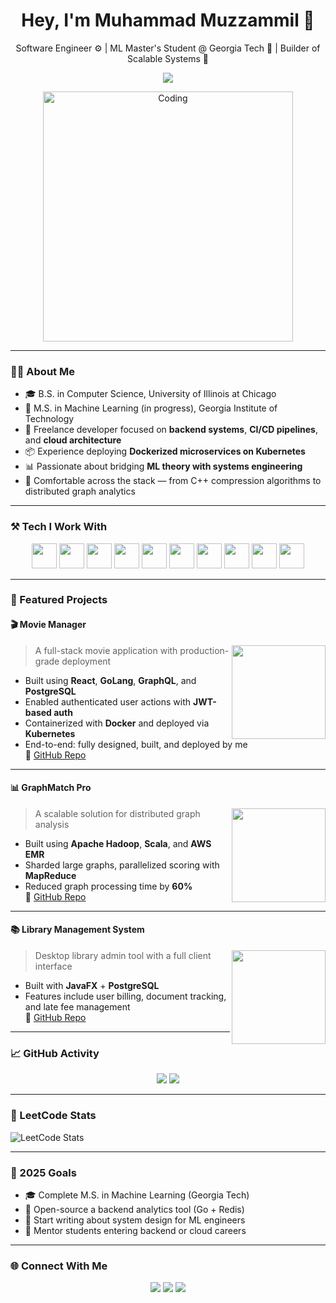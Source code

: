 <h1 align="center">Hey, I'm Muhammad Muzzammil 👋</h1>

<p align="center">
  Software Engineer ⚙️ | ML Master's Student @ Georgia Tech 🤖 | Builder of Scalable Systems 🚀
</p>

<p align="center">
  <img src="https://readme-typing-svg.herokuapp.com?font=Fira+Code&duration=3000&pause=1000&color=00F3FF&center=true&vCenter=true&width=600&lines=Engineer+who+loves+to+build;ML+grad+student+with+a+systems+mindset;Builder+of+efficient%2C+scalable+systems;Always+learning%2C+always+iterating" />
</p>

<p align="center">
  <img src="https://media.giphy.com/media/v1.Y2lkPTc5MGI3NjExZ3h4ZXR0cTk5dGFpaHd5NzV5dXVnZWxnZDE2OHF2NjlhcXFmN3AxdiZlcD12MV9naWZzX3NlYXJjaCZjdD1n/RbDKaczqWovIugyJmW/giphy.gif" width="400" alt="Coding" />
</p>

---

### 👨‍💻 About Me

- 🎓 B.S. in Computer Science, University of Illinois at Chicago  
- 🧠 M.S. in Machine Learning (in progress), Georgia Institute of Technology  
- 💼 Freelance developer focused on **backend systems**, **CI/CD pipelines**, and **cloud architecture**
- 📦 Experience deploying **Dockerized microservices on Kubernetes**
- 📊 Passionate about bridging **ML theory with systems engineering**
- 🧩 Comfortable across the stack — from C++ compression algorithms to distributed graph analytics

---

### ⚒️ Tech I Work With

<p align="center">
  <img src="https://www.vectorlogo.zone/logos/golang/golang-icon.svg" height="40" />
  <img src="https://cdn.jsdelivr.net/gh/devicons/devicon/icons/react/react-original.svg" height="40" />
  <img src="https://cdn.jsdelivr.net/gh/devicons/devicon/icons/graphql/graphql-plain.svg" height="40" />
  <img src="https://cdn.jsdelivr.net/gh/devicons/devicon/icons/docker/docker-original.svg" height="40" />
  <img src="https://cdn.jsdelivr.net/gh/devicons/devicon/icons/kubernetes/kubernetes-plain.svg" height="40" />
  <img src="https://cdn.jsdelivr.net/gh/devicons/devicon/icons/postgresql/postgresql-original.svg" height="40" />
  <img src="https://cdn.jsdelivr.net/gh/devicons/devicon/icons/scala/scala-original.svg" height="40" />
  <img src="https://cdn.jsdelivr.net/gh/devicons/devicon/icons/java/java-original.svg" height="40" />
  <img src="https://cdn.jsdelivr.net/gh/devicons/devicon/icons/python/python-original.svg" height="40" />
  <img src="https://cdn.jsdelivr.net/gh/devicons/devicon/icons/cplusplus/cplusplus-original.svg" height="40" />
</p>

---

### 🚀 Featured Projects

#### 🎬 Movie Manager
<img align="right" width="150" src="https://media.giphy.com/media/v1.Y2lkPTc5MGI3NjExcWZvMmtiY2p0NmM3bHN6NDczbndmOGllN25hNXlsaW96cXgzeXVjaiZlcD12MV9naWZzX3NlYXJjaCZjdD1n/L1R1tvI9svkIWwpVYr/giphy.gif" />

> A full-stack movie application with production-grade deployment

- Built using **React**, **GoLang**, **GraphQL**, and **PostgreSQL**
- Enabled authenticated user actions with **JWT-based auth**
- Containerized with **Docker** and deployed via **Kubernetes**
- End-to-end: fully designed, built, and deployed by me  
🔗 [GitHub Repo](https://github.com/mmuzza/MovieSearchApplication)

---

#### 📊 GraphMatch Pro
<img align="right" width="150" src="https://media.giphy.com/media/26AHONQ79FdWZhAI0/giphy.gif" />

> A scalable solution for distributed graph analysis

- Built using **Apache Hadoop**, **Scala**, and **AWS EMR**
- Sharded large graphs, parallelized scoring with **MapReduce**
- Reduced graph processing time by **60%**  
🔗 [GitHub Repo](https://github.com/mmuzza/MovieSearchApplication)

---

#### 📚 Library Management System
<img align="right" width="150" src="https://media.giphy.com/media/SWoSkN6DxTszqIKEqv/giphy.gif" />

> Desktop library admin tool with a full client interface

- Built with **JavaFX** + **PostgreSQL**
- Features include user billing, document tracking, and late fee management  
🔗 [GitHub Repo](https://github.com/mmuzza/library-system)

---

### 📈 GitHub Activity

<p align="center">
  <img src="https://github-readme-stats.vercel.app/api/top-langs/?username=mmuzza&layout=compact&theme=tokyonight" />
  <img src="https://github-readme-streak-stats.herokuapp.com/?user=mmuzza&theme=tokyonight" />
</p>

---

### 🧠 LeetCode Stats

![LeetCode Stats](https://leetcard.jacoblin.cool/mmuzza19?theme=dark&font=Baloo&extension=activity)

---

### 🎯 2025 Goals

- 🎓 Complete M.S. in Machine Learning (Georgia Tech)
- 📢 Open-source a backend analytics tool (Go + Redis)
- 📘 Start writing about system design for ML engineers
- 🤝 Mentor students entering backend or cloud careers

---

### 🌐 Connect With Me

<p align="center">
  <a href="https://linkedin.com/in/your-linkedin"><img src="https://img.shields.io/badge/LinkedIn-blue?logo=linkedin&style=flat-square" /></a>
  <a href="mailto:muzzabyte@gmail.com"><img src="https://img.shields.io/badge/Gmail-red?logo=gmail&style=flat-square" /></a>
  <a href="https://github.com/mmuzza"><img src="https://img.shields.io/badge/GitHub-000000?logo=github&style=flat-square" /></a>
</p>



